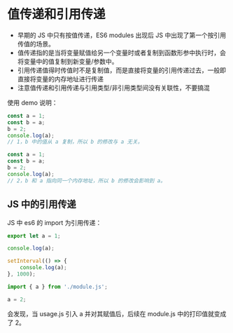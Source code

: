 # 值传递和引用传递

-   早期的 JS 中只有按值传递，ES6 modules 出现后 JS 中出现了第一个按引用传值的场景。
-   值传递指的是当将变量赋值给另一个变量时或者复制到函数形参中执行时，会将变量中的值复制到新变量/参数中。
-   引用传递值得时传值时不是复制值，而是直接将变量的引用传递过去，一般即直接将变量的内存地址进行传递
-   注意值传递和引用传递与引用类型/非引用类型间没有关联性，不要搞混

使用 demo 说明：

```js title=值传递
const a = 1;
const b = a;
b = 2;
console.log(a);
// 1，b 中的值从 a 复制，所以 b 的修改与 a 无关。
```

```js title=引用传递
const a = 1;
const b = a;
b = 2;
console.log(a);
// 2，b 和 a 指向同一个内存地址，所以 b 的修改会影响到 a。
```

## JS 中的引用传递

JS 中 es6 的 import 为引用传递：

```js title=module.js
export let a = 1;

console.log(a);

setInterval(() => {
    console.log(a);
}, 1000);
```

```js title=usage.js
import { a } from './module.js';

a = 2;
```

会发现，当 usage.js 引入 a 并对其赋值后，后续在 module.js 中的打印值就变成了 2。
